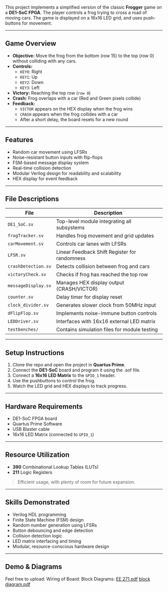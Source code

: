 This project implements a simplified version of the classic **Frogger** game on a **DE1-SoC FPGA**. The player controls a frog trying to cross a road of moving cars. The game is displayed on a 16x16 LED grid, and uses push-buttons for movement.

---

## Game Overview

- **Objective:** Move the frog from the bottom (row 15) to the top (row 0) without colliding with any cars.
- **Controls:**
  - `KEY0`: Right
  - `KEY1`: Up
  - `KEY2`: Down
  - `KEY3`: Left
- **Victory:** Reaching the top row (`row 0`)
- **Crash:** Frog overlaps with a car (Red and Green pixels collide)
- **Feedback:**
  - `VICTOR` appears on the HEX display when the frog wins
  - `CRASH` appears when the frog collides with a car
  - After a short delay, the board resets for a new round

---

## Features

- Random car movement using LFSRs
- Noise-resistant button inputs with flip-flops
- FSM-based message display system
- Real-time collision detection
- Modular Verilog design for readability and scalability
- HEX display for event feedback

---

## File Descriptions

| File | Description |
|------|-------------|
| `DE1_SoC.sv` | Top-level module integrating all subsystems |
| `frogTracker.sv` | Handles frog movement and grid updates |
| `carMovement.sv` | Controls car lanes with LFSRs |
| `LFSR.sv` | Linear Feedback Shift Register for randomness |
| `crashDetection.sv` | Detects collision between frog and cars |
| `victoryCheck.sv` | Checks if frog has reached the top row |
| `messageDisplay.sv` | Manages HEX display output (CRASH/VICTOR) |
| `counter.sv` | Delay timer for display reset |
| `clock_divider.sv` | Generates slower clock from 50MHz input |
| `dFlipFlop.sv` | Implements noise-immune button controls |
| `LEDDriver.sv` | Interfaces with 16x16 external LED matrix |
| `testbenches/` | Contains simulation files for module testing |

---

## Setup Instructions

1. Clone the repo and open the project in **Quartus Prime**.
2. Connect the **DE1-SoC** board and program it using the .sof file.
3. Connect a **16x16 LED Matrix** to the `GPIO_1` header.
4. Use the pushbuttons to control the frog.
5. Watch the LED grid and HEX displays to track progress.

---

## Hardware Requirements

- DE1-SoC FPGA board
- Quartus Prime Software
- USB Blaster cable
- 16x16 LED Matrix (connected to `GPIO_1`)

---

## Resource Utilization

- **390** Combinational Lookup Tables (LUTs)
- **211** Logic Registers  
> Efficient usage, with plenty of room for future expansion.

---

## Skills Demonstrated

- Verilog HDL programming
- Finite State Machine (FSM) design
- Random number generation using LFSRs
- Button debouncing and edge detection
- Collision detection logic
- LED matrix interfacing and timing
- Modular, resource-conscious hardware design

---

## Demo & Diagrams

Feel free to upload:
Wiring of Board:
Block Diagrams: 
[EE 271.pdf](https://github.com/user-attachments/files/21173961/EE.271.pdf)
[block diagram.pdf](https://github.com/user-attachments/files/21173973/block.diagram.pdf)

